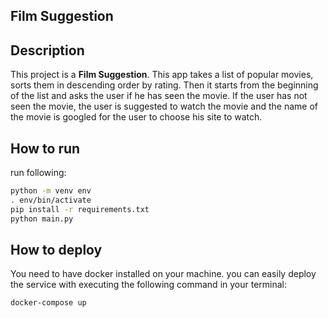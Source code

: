 ## Film Suggestion

## Description
This project is a **Film Suggestion**.
This app takes a list of popular movies, sorts them in descending order by rating. Then it starts from the beginning
of the list and asks the user if he has seen the movie. If the user has not seen the movie,
the user is suggested to watch the movie and the name of the movie is googled for the user to choose his site to watch.

## How to run
run following:
```bash
python -m venv env
. env/bin/activate
pip install -r requirements.txt
python main.py
```
## How to deploy

You need to have docker installed on your machine. you can easily deploy the service with executing
the following command in your terminal:

```bash
docker-compose up
```
